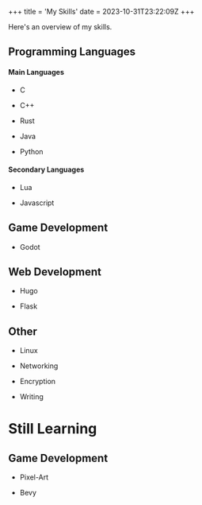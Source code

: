 +++
title = 'My Skills'
date = 2023-10-31T23:22:09Z
+++

Here's an overview of my skills.

## Programming Languages

#### Main Languages

- C

- C++

- Rust

- Java

- Python

#### Secondary Languages

- Lua

- Javascript

## Game Development

- Godot

## Web Development

- Hugo

- Flask

## Other

- Linux

- Networking

- Encryption

- Writing

# Still Learning

## Game Development

- Pixel-Art

- Bevy
